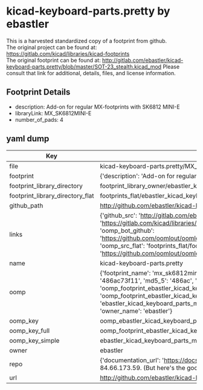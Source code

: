# kicad-keyboard-parts.pretty by ebastler  
This is a harvested standardized copy of a footprint from github.  
The original project can be found at:  
https://gitlab.com/kicad/libraries/kicad-footprints  
The original footprint can be found at:
http://gitlab.com/ebastler/kicad-keyboard-parts.pretty/blob/master/SOT-23_stealth.kicad_mod
Please consult that link for additional, details, files, and license information.  
## Footprint Details
* description: Add-on for regular MX-footprints with SK6812 MINI-E  
* libraryLink: MX_SK6812MINI-E  
* number_of_pads: 4  
## yaml dump  
| Key | Value |  
| --- | --- |  
| file | kicad-keyboard-parts.pretty/MX_SK6812MINI-E.kicad_mod |  
| footprint | {'description': 'Add-on for regular MX-footprints with SK6812 MINI-E', 'libraryLink': 'MX_SK6812MINI-E', 'number_of_pads': 4} |  
| footprint_library_directory | footprint_library_owner/ebastler_kicad-keyboard-parts.pretty |  
| footprint_library_directory_flat | footprints_flat/ebastler_kicad_keyboard_parts_mx_sk6812mini_e/working |  
| github_path | http://github.com/ebastler/kicad-keyboard-parts.pretty/blob/master/MX_SK6812MINI-E.kicad_mod |  
| links | {'github_src': 'http://gitlab.com/ebastler/kicad-keyboard-parts.pretty/blob/master/SOT-23_stealth.kicad_mod', 'github_src_repo': 'https://gitlab.com/kicad/libraries/kicad-footprints', 'oomp_bot': 'footprints/ebastler_kicad_keyboard_parts_mx_sk6812mini_e/working', 'oomp_bot_github': 'https://github.com/oomlout/oomlout_oomp_footprint_bot/tree/main/footprints/ebastler_kicad_keyboard_parts_mx_sk6812mini_e/working', 'oomp_src_flat': 'footprints_flat/footprints_flat/ebastler_kicad_keyboard_parts_mx_sk6812mini_e/working', 'oomp_src_flat_github': 'https://github.com/oomlout/oomlout_oomp_footprint_src/tree/main/footprints_flat/ebastler_kicad_keyboard_parts_mx_sk6812mini_e/working'} |  
| name | kicad-keyboard-parts.pretty |  
| oomp | {'footprint_name': 'mx_sk6812mini_e', 'library_name': 'kicad_keyboard_parts', 'md5': '486ac73f11b54aeebbfc19cdb4a7a351', 'md5_10': '486ac73f11', 'md5_5': '486ac', 'md5_6': '486ac7', 'oomp_key': 'oomp_ebastler_kicad_keyboard_parts_mx_sk6812mini_e', 'oomp_key_extra': 'oomp_footprint_ebastler_kicad_keyboard_parts_mx_sk6812mini_e', 'oomp_key_full': 'oomp_footprint_ebastler_kicad_keyboard_parts_mx_sk6812mini_e_486ac7', 'oomp_key_simple': 'ebastler_kicad_keyboard_parts_mx_sk6812mini_e', 'original_filename': 'kicad-keyboard-parts.pretty/MX_SK6812MINI-E.kicad_mod', 'owner_name': 'ebastler'} |  
| oomp_key | oomp_ebastler_kicad_keyboard_parts_mx_sk6812mini_e |  
| oomp_key_full | oomp_footprint_ebastler_kicad_keyboard_parts_mx_sk6812mini_e |  
| oomp_key_simple | ebastler_kicad_keyboard_parts_mx_sk6812mini_e |  
| owner | ebastler |  
| repo | {'documentation_url': 'https://docs.github.com/rest/overview/resources-in-the-rest-api#rate-limiting', 'message': "API rate limit exceeded for 84.66.173.59. (But here's the good news: Authenticated requests get a higher rate limit. Check out the documentation for more details.)"} |  
| url | http://github.com/ebastler/kicad-keyboard-parts.pretty |  

